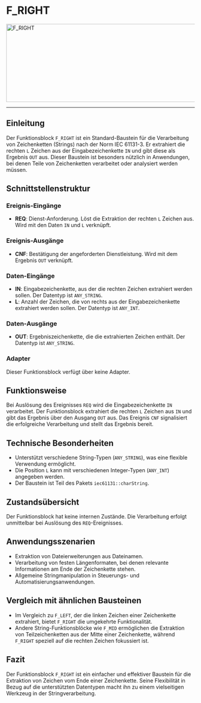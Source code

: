 # F_RIGHT

<img width="1390" height="208" alt="F_RIGHT" src="https://github.com/user-attachments/assets/d39c7fe1-3c16-4c26-90c3-b78236b98380" />

* * * * * * * * * *
## Einleitung
Der Funktionsblock `F_RIGHT` ist ein Standard-Baustein für die Verarbeitung von Zeichenketten (Strings) nach der Norm IEC 61131-3. Er extrahiert die rechten `L` Zeichen aus der Eingabezeichenkette `IN` und gibt diese als Ergebnis `OUT` aus. Dieser Baustein ist besonders nützlich in Anwendungen, bei denen Teile von Zeichenketten verarbeitet oder analysiert werden müssen.

## Schnittstellenstruktur

### **Ereignis-Eingänge**
- **REQ**: Dienst-Anforderung. Löst die Extraktion der rechten `L` Zeichen aus. Wird mit den Daten `IN` und `L` verknüpft.

### **Ereignis-Ausgänge**
- **CNF**: Bestätigung der angeforderten Dienstleistung. Wird mit dem Ergebnis `OUT` verknüpft.

### **Daten-Eingänge**
- **IN**: Eingabezeichenkette, aus der die rechten Zeichen extrahiert werden sollen. Der Datentyp ist `ANY_STRING`.
- **L**: Anzahl der Zeichen, die von rechts aus der Eingabezeichenkette extrahiert werden sollen. Der Datentyp ist `ANY_INT`.

### **Daten-Ausgänge**
- **OUT**: Ergebniszeichenkette, die die extrahierten Zeichen enthält. Der Datentyp ist `ANY_STRING`.

### **Adapter**
Dieser Funktionsblock verfügt über keine Adapter.

## Funktionsweise
Bei Auslösung des Ereignisses `REQ` wird die Eingabezeichenkette `IN` verarbeitet. Der Funktionsblock extrahiert die rechten `L` Zeichen aus `IN` und gibt das Ergebnis über den Ausgang `OUT` aus. Das Ereignis `CNF` signalisiert die erfolgreiche Verarbeitung und stellt das Ergebnis bereit.

## Technische Besonderheiten
- Unterstützt verschiedene String-Typen (`ANY_STRING`), was eine flexible Verwendung ermöglicht.
- Die Position `L` kann mit verschiedenen Integer-Typen (`ANY_INT`) angegeben werden.
- Der Baustein ist Teil des Pakets `iec61131::charString`.

## Zustandsübersicht
Der Funktionsblock hat keine internen Zustände. Die Verarbeitung erfolgt unmittelbar bei Auslösung des `REQ`-Ereignisses.

## Anwendungsszenarien
- Extraktion von Dateierweiterungen aus Dateinamen.
- Verarbeitung von festen Längenformaten, bei denen relevante Informationen am Ende der Zeichenkette stehen.
- Allgemeine Stringmanipulation in Steuerungs- und Automatisierungsanwendungen.

## Vergleich mit ähnlichen Bausteinen
- Im Vergleich zu `F_LEFT`, der die linken Zeichen einer Zeichenkette extrahiert, bietet `F_RIGHT` die umgekehrte Funktionalität.
- Andere String-Funktionsblöcke wie `F_MID` ermöglichen die Extraktion von Teilzeichenketten aus der Mitte einer Zeichenkette, während `F_RIGHT` speziell auf die rechten Zeichen fokussiert ist.

## Fazit
Der Funktionsblock `F_RIGHT` ist ein einfacher und effektiver Baustein für die Extraktion von Zeichen vom Ende einer Zeichenkette. Seine Flexibilität in Bezug auf die unterstützten Datentypen macht ihn zu einem vielseitigen Werkzeug in der Stringverarbeitung.
